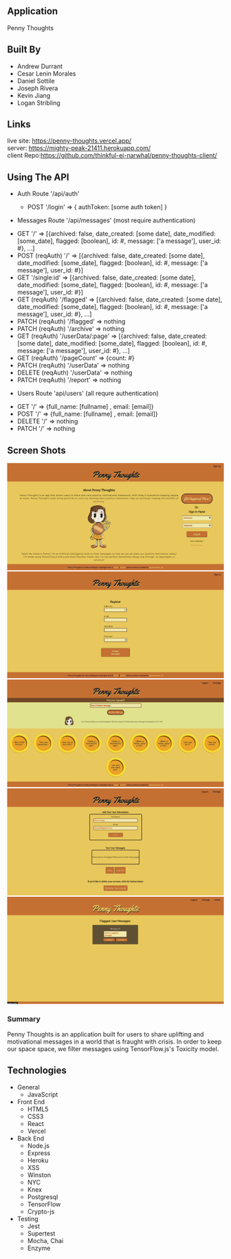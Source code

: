 ## Application
Penny Thoughts

## Built By
- Andrew Durrant
- Cesar Lenin Morales
- Daniel Sottile
- Joseph Rivera
- Kevin Jiang
- Logan Stribling

## Links
live site: https://penny-thoughts.vercel.app/<br />
server: https://mighty-peak-21411.herokuapp.com/<br />
client Repo:https://github.com/thinkful-ei-narwhal/penny-thoughts-client/

## Using The API

  - Auth Route '/api/auth'
    + POST '/login' => { authToken: [some auth token] }

 - Messages Route '/api/messages' (most require authentication)
  + GET '/' => [{archived: false, date_created: [some date], date_modified: [some_date], flagged: [boolean], id: #, message: ['a message'], user_id: #}, ...]
  + POST (reqAuth) '/' => [{archived: false, date_created: [some date], date_modified: [some_date], flagged: [boolean], id: #, message: ['a message'], user_id: #}]
  + GET '/single:id' => [{archived: false, date_created: [some date], date_modified: [some_date], flagged: [boolean], id: #, message: ['a message'], user_id: #}]
  + GET (reqAuth) '/flagged' => [{archived: false, date_created: [some date], date_modified: [some_date], flagged: [boolean], id: #, message: ['a message'], user_id: #}, ...]
  + PATCH (reqAuth) '/flagged' => nothing
  + PATCH (reqAuth) '/archive' => nothing
  + GET (reqAuth) '/userData/:page' => [{archived: false, date_created: [some date], date_modified: [some_date], flagged: [boolean], id: #, message: ['a message'], user_id: #}, ...]
  + GET (reqAuth) '/pageCount' => {count: #}
  + PATCH (reqAuth) '/userData' => nothing
  + DELETE (reqAuth) '/userData' => nothing
  + PATCH (reqAuth) '/report' => nothing
  
  
 - Users Route 'api/users' (all requre authentication)
  + GET '/' => {full_name: [fullname] , email: [email]}
  + POST '/' => {full_name: [fullname] , email: [email]}
  + DELETE '/' => nothing
  + PATCH '/' => nothing


## Screen Shots
![Landing/LogIn](images/LandingLoginPage.png)<br />
![Registration](images/RegistrationPage.png)<br />
![Dashboard](images/Dashboard.png)<br />
![Settings](images/SettingsPage.png)<br />
![Admin](images/AdminPage.png)<br />

### Summary
Penny Thoughts is an application built for users to share uplifting and motivational messages in a world that is fraught with crisis.  In order to keep our space space, we filter messages using TensorFlow.js's Toxicity model.

## Technologies
- General
  * JavaScript
- Front End
  * HTML5
  * CSS3
  * React
  * Vercel
- Back End
  * Node.js
  * Express
  * Heroku
  * XSS
  * Winston
  * NYC
  * Knex
  * Postgresql
  * TensorFlow
  * Crypto-js
- Testing
  * Jest
  * Supertest
  * Mocha, Chai
  * Enzyme
